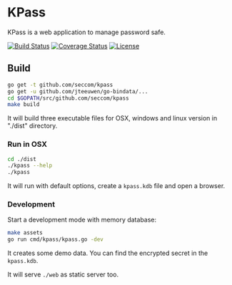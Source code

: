 KPass
====
KPass is a web application to manage password safe.

[![Build Status](http://img.shields.io/travis/seccom/kpass.svg?style=flat-square)](https://travis-ci.org/seccom/kpass)
[![Coverage Status](http://img.shields.io/coveralls/seccom/kpass.svg?style=flat-square)](https://coveralls.io/r/seccom/kpass)
[![License](http://img.shields.io/badge/license-mit-blue.svg?style=flat-square)](https://raw.githubusercontent.com/seccom/kpass/master/LICENSE)

## Build

```sh
go get -t github.com/seccom/kpass
go get -u github.com/jteeuwen/go-bindata/...
cd $GOPATH/src/github.com/seccom/kpass
make build
```
It will build three executable files for OSX, windows and linux version in "./dist" directory.

### Run in OSX
```sh
cd ./dist
./kpass --help
./kpass
```
It will run with default options, create a `kpass.kdb` file and open a browser.

### Development

Start a development mode with memory database:
```sh
make assets
go run cmd/kpass/kpass.go -dev
```
It creates some demo data. You can find the encrypted secret in the `kpass.kdb`.

It will serve `./web` as static server too.